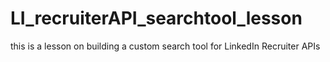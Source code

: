 # LI_recruiterAPI_searchtool_lesson
this is a lesson on building a custom search tool for LinkedIn Recruiter APIs
